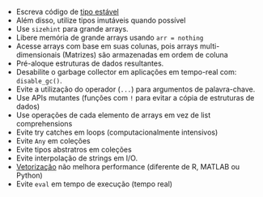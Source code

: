 - Escreva código de [tipo estável](https://www.johnmyleswhite.com/notebook/2013/12/06/writing-type-stable-code-in-julia)
- Além disso, utilize tipos imutáveis quando possível 
- Use `sizehint` para grande arrays.
- Libere memória de grande arrays usando `arr = nothing`
- Acesse arrays com base em suas colunas, pois arrays multi-dimensionais (Matrizes) são armazenadas em ordem de coluna
- Pré-aloque estruturas de dados resultantes.
- Desabilite o garbage collector em aplicações em tempo-real com: `disable_gc()`.
- Evite a utilização do operador (`...`) para argumentos de palavra-chave.
- Use APIs mutantes (funções com `!` para evitar a cópia de estruturas de dados)
- Use operações de cada elemento de arrays em vez de list comprehensions
- Evite try catches em loops (computacionalmente intensivos)
- Evite `Any` em coleções
- Evite tipos abstratros em coleções
- Evite interpolação de strings em I/O.
- [Vetorização](https://www.johnmyleswhite.com/notebook/2013/12/22/the-relationship-between-vectorized-and-devectorized-code "https://www.johnmyleswhite.com/notebook/2013/12/22/the-relationship-between-vectorized-and-devectorized-code") não melhora performance (diferente de R, MATLAB ou Python)
- Evite `eval` em tempo de execução (tempo real)
